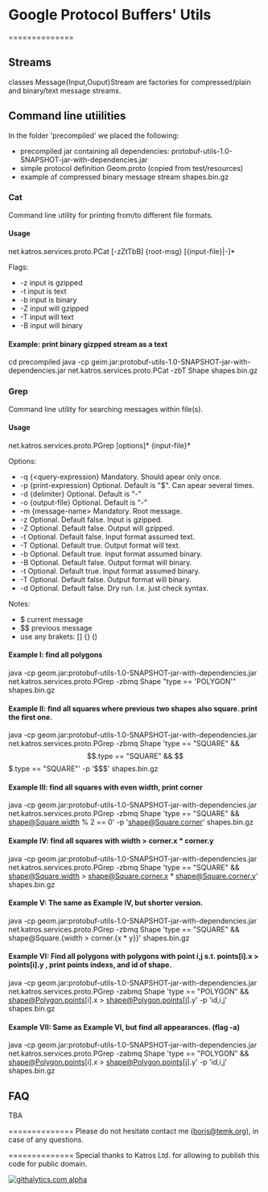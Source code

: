 # Google Protocol Buffers' Utils
==============

## Streams
classes Message{Input,Ouput}Stream are factories for compressed/plain and binary/text message streams.

## Command line utiilities
In the folder 'precompiled' we placed the following:
* precompiled jar containing all dependencies: protobuf-utils-1.0-SNAPSHOT-jar-with-dependencies.jar
* simple protocol definition Geom.proto (copied from test/resources)
* example of compressed binary message stream shapes.bin.gz

### Cat
Command line utility for printing from/to different file formats.

#### Usage
net.katros.services.proto.PCat [-zZtTbB] {root-msg} [{input-file}|-]*

Flags:
* -z input is gzipped
* -t input is text
* -b input is binary
* -Z input will gzipped
* -T input will text
* -B input will binary

#### Example: print binary gizpped stream as a text
cd precompiled
java -cp geim.jar:protobuf-utils-1.0-SNAPSHOT-jar-with-dependencies.jar net.katros.services.proto.PCat -zbT Shape shapes.bin.gz

### Grep
Command line utility for searching messages within file(s).

#### Usage
net.katros.services.proto.PGrep  [options]* {input-file}*

Options: 
* -q {<query-expression}	Mandatory. Should apear only once.
* -p {print-expression}	Optional. Default is "$". Can apear several times.
* -d {delimiter}	Optional. Default is "-"
* -o {output-file}	Optional. Default is "-"
* -m {message-name>	Mandatory. Root message.
* -z	Optional. Default false. Input is gzipped.
* -Z	Optional. Default false. Output will gzipped.
* -t	Optional. Default false. Input format assumed text.
* -T	Optional. Default true.  Output format will text.
* -b	Optional. Default true.  Input format assumed binary.
* -B	Optional. Default false. Output format will binary.
* -t	Optional. Default true.  Input format assumed binary.
* -T	Optional. Default false. Output format will binary.
* -d	Optional. Default false. Dry run. I.e. just check syntax.

Notes:
* $ current message
* $$ previous message
* use any brakets: [] {} ()


#### Example I: find all polygons
java -cp geom.jar:protobuf-utils-1.0-SNAPSHOT-jar-with-dependencies.jar net.katros.services.proto.PGrep  -zbmq Shape "type == 'POLYGON'" shapes.bin.gz

#### Example II: find all squares where previous two shapes also square. print the first one.
java -cp geom.jar:protobuf-utils-1.0-SNAPSHOT-jar-with-dependencies.jar net.katros.services.proto.PGrep  -zbmq Shape 'type == "SQUARE" && $$.type == "SQUARE" && $$$.type == "SQUARE"' -p '$$$' shapes.bin.gz

#### Example III: find all squares with even width, print corner
java -cp geom.jar:protobuf-utils-1.0-SNAPSHOT-jar-with-dependencies.jar net.katros.services.proto.PGrep  -zbmq Shape 'type == "SQUARE" && shape@Square.width % 2 == 0' -p 'shape@Square.corner' shapes.bin.gz

#### Example IV: find all squares with width > corner.x * corner.y
java -cp geom.jar:protobuf-utils-1.0-SNAPSHOT-jar-with-dependencies.jar net.katros.services.proto.PGrep  -zbmq Shape 'type == "SQUARE" && shape@Square.width > shape@Square.corner.x * shape@Square.corner.y'  shapes.bin.gz

#### Example V: The same as Example IV, but shorter version. 
java -cp geom.jar:protobuf-utils-1.0-SNAPSHOT-jar-with-dependencies.jar net.katros.services.proto.PGrep  -zbmq Shape 'type == "SQUARE" && shape@Square.{width > corner.{x * y}}'  shapes.bin.gz

#### Example VI: Find all polygons with polygons with point i,j s.t. points[i].x > points[i].y , print points indexs, and id of shape.
java -cp geom.jar:protobuf-utils-1.0-SNAPSHOT-jar-with-dependencies.jar net.katros.services.proto.PGrep  -zabmq Shape 'type == "POLYGON" && shape@Polygon.points[i].x >  shape@Polygon.points[j].y' -p 'id,i,j' shapes.bin.gz

#### Example VII: Same as Example VI, but find all appearances. (flag -a)
java -cp geom.jar:protobuf-utils-1.0-SNAPSHOT-jar-with-dependencies.jar net.katros.services.proto.PGrep  -zabmq Shape  'type == "POLYGON" && shape@Polygon.points[i].x >  shape@Polygon.points[j].y' -p 'id,i,j' shapes.bin.gz

## FAQ
TBA

==============
Please do not hesitate contact me (boris@temk.org), in case of any questions.

==============
Special thanks to Katros Ltd. for allowing to publish this code for public domain.


[![githalytics.com alpha](https://cruel-carlota.pagodabox.com/ec0721d2abc3ef980ef6c3275f19133f "githalytics.com")](http://githalytics.com/temk/protobuf-utils)
